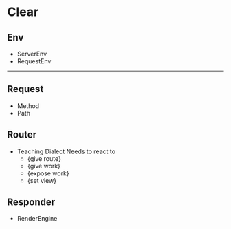 # Clear

## Env
* ServerEnv
* RequestEnv

---

## Request
* Method
* Path

## Router
* Teaching Dialect
Needs to react to
	- {give route}
	- {give work}
	- {expose work}
	- {set view}

## Responder
* RenderEngine
